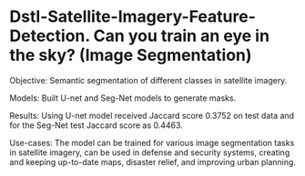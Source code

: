 # Dstl-Satellite-Imagery-Feature-Detection. Can you train an eye in the sky? (Image Segmentation) 

Objective: Semantic segmentation of different classes in satellite imagery.   

Models: Built U-net and Seg-Net models to generate masks.     

Results: Using U-net model received Jaccard score  0.3752 on test data and for the Seg-Net test Jaccard score as 0.4463.  

Use-cases: The model can be trained for various image segmentation tasks in satellite imagery, can be used in defense and security systems, creating and keeping up-to-date maps, disaster relief, and improving urban planning.  

